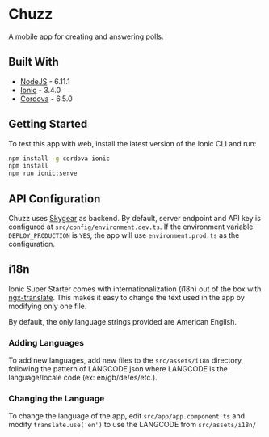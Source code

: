 # Chuzz

A mobile app for creating and answering polls.

## Built With

* [NodeJS](https://nodejs.org) - 6.11.1
* [Ionic](https://ionicframework.com) - 3.4.0
* [Cordova](https://cordova.apache.org) - 6.5.0

## Getting Started

To test this app with web, install the latest version of the Ionic CLI and run:

```bash
npm install -g cordova ionic
npm install
npm run ionic:serve
```

## API Configuration

Chuzz uses [Skygear](https://skygear.io) as backend. By default, server endpoint and API key is configured at `src/config/environment.dev.ts`. If the environment variable `DEPLOY_PRODUCTION` is `YES`, the app will use `environment.prod.ts` as the configuration.

## i18n

Ionic Super Starter comes with internationalization (i18n) out of the box with [ngx-translate](https://github.com/ngx-translate/core). This makes it easy to change the text used in the app by modifying only one file. 

By default, the only language strings provided are American English.

### Adding Languages

To add new languages, add new files to the `src/assets/i18n` directory, following the pattern of LANGCODE.json where LANGCODE is the language/locale code (ex: en/gb/de/es/etc.).

### Changing the Language

To change the language of the app, edit `src/app/app.component.ts` and modify `translate.use('en')` to use the LANGCODE from `src/assets/i18n/`
